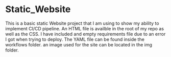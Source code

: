 # Static_Website
This is a basic static Website project that I am using to show my ability to implement CI/CD pipeline.
An HTML file is availble in the root of my repo as well as the CSS.
I have included and empty requirements file due to an error I got when trying to deploy.
The YAML file can be found inside the workflows folder.
an image used for the site can be located in the img folder.
